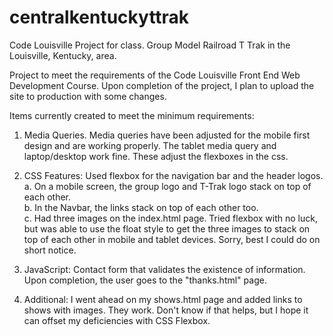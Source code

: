 # centralkentuckyttrak
Code Louisville Project for class.  Group Model Railroad T Trak in the Louisville, Kentucky, area.

Project to meet the requirements of the Code Louisville Front End Web Development Course.
Upon completion of the project, I plan to upload the site to production with some changes.

Items currently created to meet the minimum requirements:

1.  Media Queries.  Media queries have been adjusted for the mobile first design and are working properly. The 
                    tablet media query and laptop/desktop work fine.  These adjust the flexboxes in the css.
2.  CSS Features:   Used flexbox for the navigation bar and the header logos.  
                    a. On a mobile screen, the group logo and T-Trak logo stack on top of each other.  
                    b. In the Navbar, the links stack on top of each other too.  
	              c. Had three images on the index.html page.  Tried flexbox with no luck, but was
			      able to use the float style to get the three images to stack on top of each
			      other in mobile and tablet devices.  Sorry, best I could do on short notice.
                      
3.  JavaScript:     Contact form that validates the existence of information.  Upon completion, the user
                      goes to the "thanks.html" page.

4.  Additional:  I went ahead on my shows.html page and added links to shows with images.  They work.
                  Don't know if that helps, but I hope it can offset my deficiencies with CSS Flexbox.

